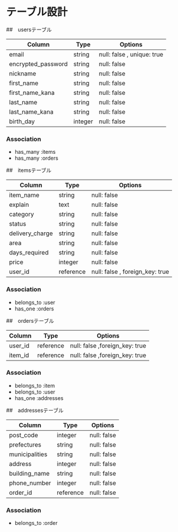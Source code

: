 # テーブル設計

##　usersテーブル

| Column             | Type   | Options                   |
| ------------------ | ------ | --------------------------|
| email              | string | null: false , unique: true|
| encrypted_password | string | null: false               |
| nickname           | string | null: false               |
| first_name         | string | null: false               |
| first_name_kana    | string | null: false               |
| last_name          | string | null: false               |
| last_name_kana     | string | null: false               |
| birth_day          | integer| null: false               |

### Association
- has_many :items
- has_many :orders

##　itemsテーブル

| Column             | Type    | Options                         |
| ------------------ | ------- | --------------------------------|
| item_name          | string  | null: false                     |
| explain            | text    | null: false                     |
| category           | string  | null: false                     |
| status             | string  | null: false                     |
| delivery_charge    | string  | null: false                     |
| area               | string  | null: false                     |
| days_required      | string  | null: false                     |
| price              | integer | null: false                     |
| user_id            |reference| null: false , foreign_key: true |

### Association
- belongs_to :user
- has_one :orders


##　ordersテーブル

| Column             | Type    | Options                        |
| ------------------ | ------- | -------------------------------|
| user_id            |reference| null: false ,foreign_key: true |
| item_id            |reference| null: false ,foreign_key: true |

### Association
- belongs_to :item
- belongs_to :user
- has_one :addresses

##　addressesテーブル

| Column             | Type    | Options                        |
| ------------------ | ------- | -------------------------------|
| post_code          | integer | null: false                    |
| prefectures        | string  | null: false                    |
| municipalities     | string  | null: false                    |
| address            | integer | null: false                    |
| building_name      | string  | null: false                    |
| phone_number       | integer | null: false                    |
| order_id           |reference| null: false                    |

### Association
- belongs_to :order
